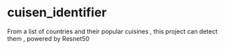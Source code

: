 # cuisen_identifier
From a list of countries and their popular cuisines , this project can detect them , powered by Resnet50 
